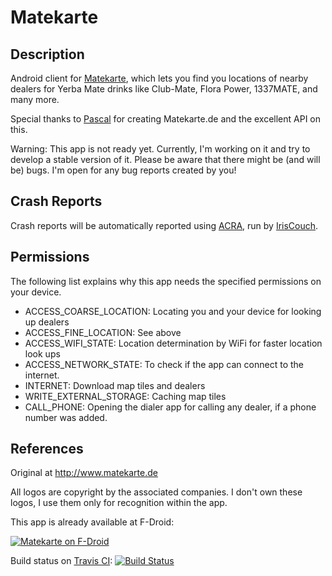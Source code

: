 Matekarte
=========
Description
-----------
Android client for [Matekarte](https://www.matekarte.de/), which lets you find
you locations of nearby dealers for Yerba Mate drinks like Club-Mate, Flora
Power, 1337MATE, and many more.

Special thanks to [Pascal](https://www.pascalj.de) for creating Matekarte.de and
the excellent API on this.

Warning: This app is not ready yet. Currently, I'm working on it and try to
develop a stable version of it. Please be aware that there might be (and will
be) bugs. I'm open for any bug reports created by you!

Crash Reports
-------------
Crash reports will be automatically reported using [ACRA](http://www.acra.ch), run by [IrisCouch](http://www.iriscouch.com).

Permissions
-----------
The following list explains why this app needs the specified permissions on your device.

* ACCESS_COARSE_LOCATION: Locating you and your device for looking up dealers
* ACCESS_FINE_LOCATION: See above
* ACCESS_WIFI_STATE: Location determination by WiFi for faster location look ups
* ACCESS_NETWORK_STATE: To check if the app can connect to the internet.
* INTERNET: Download map tiles and dealers
* WRITE_EXTERNAL_STORAGE: Caching map tiles
* CALL_PHONE: Opening the dialer app for calling any dealer, if a phone number was added.

References
----------

Original at http://www.matekarte.de

All logos are copyright by the associated companies. I don't own these logos, I use them only for recognition within the app.

This app is already available at F-Droid:

[![Matekarte on F-Droid](https://chart.googleapis.com/chart?chs=150x150&cht=qr&chl=https://f-droid.org/repository/browse/?fdid=de.guerda.matekarte&choe=UTF-8)](https://f-droid.org/repository/browse/?fdid=de.guerda.matekarte)

Build status on [Travis CI](https://travis-ci.org/):
[![Build Status](https://travis-ci.org/guerda/Matekarte.svg?branch=master)](https://travis-ci.org/guerda/Matekarte)

